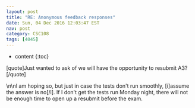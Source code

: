 ```yaml
---
layout: post
title: "RE: Anonymous feedback responses"
date: Sun, 04 Dec 2016 12:03:47 EST
nav: post
category: CSC108
tags: [4045]
---
```


* content
{:toc}

[quote]Just wanted to ask of we will have the opportunity to resubmit A3?[/quote]
<!-- more -->
<p>\n\nI am hoping so, but just in case the tests don't run smoothly, [i]assume the answer is no[/i]. If I don't get the tests run Monday night, there will not be enough time to open up a resubmit before the exam.</p>

